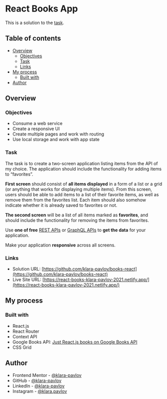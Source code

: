 # React Books App

This is a solution to the [task](#task).

## Table of contents

- [Overview](#overview)
  - [Objectives](#objectives)
  - [Task](#task)
  - [Links](#links)
- [My process](#my-process)
  - [Built with](#built-with)
- [Author](#author)

## Overview

### Objectives

- Consume a web service
- Create a responsive UI
- Create multiple pages and work with routing
- Use local storage and work with app state

### Task

The task is to create a two-screen application listing items from the API of my choice.
The application should include the functionality for adding items to “favorites”.

**First screen** should consist of **all items displayed** in a form of a list or a grid (or anything that works for displaying multiple items). From this screen, users should be able to add items to a list of their favorite items, as well as remove them from the favorites list. Each item should also somehow indicate whether it is already saved to favorites or not.

**The second screen** will be a list of all items marked as **favorites**, and should include the functionality for removing the items from favorites.

Use **one of free** [REST APIs](https://github.com/public-apis/public-apis) or [GraphQL APIs](https://www.apollographql.com/blog/community/backend/8-free-to-use-graphql-apis-for-your-projects-and-demos/) to **get the data** for your application.

Make your application **responsive** across all screens.

### Links

- Solution URL: [https://github.com/klara-pavlov/books-react](https://github.com/klara-pavlov/books-react)
- Live Site URL: [https://react-books-klara-pavlov-2021.netlify.app/](https://react-books-klara-pavlov-2021.netlify.app/)

## My process

### Built with

- React.js
- React Router
- Context API
- Google Books API: [Just React.js books on Google Books API](https://www.googleapis.com/books/v1/volumes?q=react&maxResults=40)
- CSS Grid


## Author

- Frontend Mentor - [@klara-pavlov](https://www.frontendmentor.io/profile/klara-pavlov)
- GitHub - [@klara-pavlov](https://github.com/klara-pavlov)
- LinkedIn - [@klara-pavlov](https://www.linkedin.com/in/klara-pavlov/)
- Instagram - [@klara.pavlov](https://www.instagram.com/klara.pavlov/)

